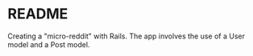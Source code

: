 # README

Creating a "micro-reddit" with Rails. The app involves the use of a User model and a Post model.